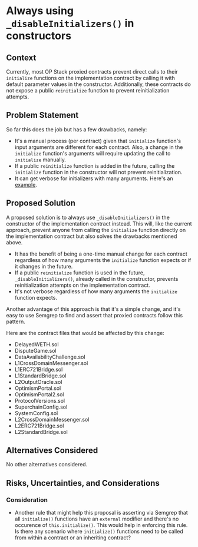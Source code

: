 # Always using `_disableInitializers()` in constructors

## Context

Currently, most OP Stack proxied contracts prevent direct calls to their `initialize` functions on the implementation contract by calling it with default parameter values in the constructor. Additionally, these contracts do not expose a public `reinitialize` function to prevent reinitialization attempts.

## Problem Statement

So far this does the job but has a few drawbacks, namely:

- It's a manual process (per contract) given that `initialize` function's input arguments are different for each contract. Also, a change in the `initialize` function's arguments will require updating the call to `initialize` manually.
- If a public `reinitialize` function is added in the future, calling the `initialize` function in the constructor will not prevent reinitialization.
- It can get verbose for initializers with many arguments. Here's an [example](https://github.com/ethereum-optimism/optimism/blob/36b41baea45f07e8644ff778a1ffd81fb0ad9e77/packages/contracts-bedrock/src/L1/SystemConfig.sol#L152).

## Proposed Solution

A proposed solution is to always use `_disableInitializers()` in the constructor of the implementation contract instead. This will, like the current approach, prevent anyone from calling the `initialize` function directly on the implementation contract but also solves the drawbacks mentioned above.

- It has the benefit of being a one-time manual change for each contract regardless of how many arguments the `initialize` function expects or if it changes in the future.
- If a public `reinitialize` function is used in the future, `_disableInitializers()`, already called in the constructor, prevents reinitialization attempts on the implementation contract.
- It's not verbose regardless of how many arguments the `initialize` function expects.

Another advantage of this approach is that it's a simple change, and it's easy to use Semgrep to find and assert that proxied contracts follow this pattern.

Here are the contract files that would be affected by this change:

- DelayedWETH.sol
- DisputeGame.sol
- DataAvailabilityChallenge.sol
- L1CrossDomainMessenger.sol
- L1ERC721Bridge.sol
- L1StandardBridge.sol
- L2OutputOracle.sol
- OptimismPortal.sol
- OptimismPortal2.sol
- ProtocolVersions.sol
- SuperchainConfig.sol
- SystemConfig.sol
- L2CrossDomainMessenger.sol
- L2ERC721Bridge.sol
- L2StandardBridge.sol

## Alternatives Considered

No other alternatives considered.

## Risks, Uncertainties, and Considerations

### Consideration

- Another rule that might help this proposal is asserting via Semgrep that all `initialize()` functions have an `external` modifier and there's no occurence of `this.initialize()`. This would help in enforcing this rule. Is there any scenario where `initialize()` functions need to be called from within a contract or an inheriting contract?
